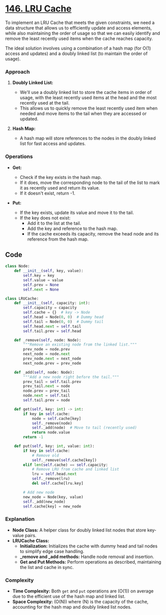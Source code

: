 # [146. LRU Cache](https://leetcode.com/problems/lru-cache/description/)

To implement an LRU Cache that meets the given constraints, we need a data structure that allows us to efficiently update and access elements, while also maintaining the order of usage so that we can easily identify and remove the least recently used items when the cache reaches capacity.

The ideal solution involves using a combination of a hash map (for O(1) access and updates) and a doubly linked list (to maintain the order of usage).

### Approach

1. **Doubly Linked List:** 
   - We'll use a doubly linked list to store the cache items in order of usage, with the least recently used items at the head and the most recently used at the tail. 
   - This allows us to quickly remove the least recently used item when needed and move items to the tail when they are accessed or updated.

2. **Hash Map:**
   - A hash map will store references to the nodes in the doubly linked list for fast access and updates.

### Operations

- **Get:** 
  - Check if the key exists in the hash map. 
  - If it does, move the corresponding node to the tail of the list to mark it as recently used and return its value.
  - If it doesn't exist, return -1.

- **Put:**
  - If the key exists, update its value and move it to the tail.
  - If the key does not exist:
    - Add it to the list at the tail.
    - Add the key and reference to the hash map.
    - If the cache exceeds its capacity, remove the head node and its reference from the hash map.

## Code

```python
class Node:
    def __init__(self, key, value):
        self.key = key
        self.value = value
        self.prev = None
        self.next = None

class LRUCache:
    def __init__(self, capacity: int):
        self.capacity = capacity
        self.cache = {}  # key -> Node
        self.head = Node(0, 0)  # Dummy head
        self.tail = Node(0, 0)  # Dummy tail
        self.head.next = self.tail
        self.tail.prev = self.head

    def _remove(self, node: Node):
        """Remove an existing node from the linked list."""
        prev_node = node.prev
        next_node = node.next
        prev_node.next = next_node
        next_node.prev = prev_node

    def _add(self, node: Node):
        """Add a new node right before the tail."""
        prev_tail = self.tail.prev
        prev_tail.next = node
        node.prev = prev_tail
        node.next = self.tail
        self.tail.prev = node

    def get(self, key: int) -> int:
        if key in self.cache:
            node = self.cache[key]
            self._remove(node)
            self._add(node)  # Move to tail (recently used)
            return node.value
        return -1

    def put(self, key: int, value: int):
        if key in self.cache:
            # Remove old
            self._remove(self.cache[key])
        elif len(self.cache) == self.capacity:
            # Remove LRU from cache and linked list
            lru = self.head.next
            self._remove(lru)
            del self.cache[lru.key]

        # Add new node
        new_node = Node(key, value)
        self._add(new_node)
        self.cache[key] = new_node
```

### Explanation

- **Node Class:** A helper class for doubly linked list nodes that store key-value pairs.
- **LRUCache Class:** 
  - **Initialization:** Initializes the cache with dummy head and tail nodes to simplify edge case handling.
  - **_remove and _add methods:** Handle node removal and insertion.
  - **Get and Put Methods:** Perform operations as described, maintaining the list and cache in sync.

### Complexity

- **Time Complexity:** Both `get` and `put` operations are \(O(1)\) on average due to the efficient use of the hash map and linked list.
- **Space Complexity:** \(O(N)\) where \(N\) is the capacity of the cache, accounting for the hash map and doubly linked list nodes.
